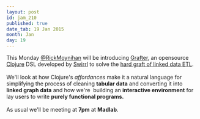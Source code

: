 ```yaml
---
layout: post
id: jam_210
published: true
date_tab: 19 Jan 2015
month: Jan
day: 19
---
```

<div>This Monday <a href=
"http://twitter.com/RickMoynihan" target=
"_self">@RickMoynihan</a> will be introducing <a href=
"http://grafter.org/" target="_self">Grafter</a>, an
opensource <a href="http://clojure.org/" target=
"_self">Clojure</a> DSL developed by <a href=
"http://swirrl.com/" target="_self">Swirrl</a> to solve
the <a href=
"http://blog.swirrl.com/articles/linked-data-etl/"
target="_self">hard graft of linked data
ETL</a>.&nbsp;<br>
<br>
We'll look at how Clojure's <i>affordances</i> make it a
natural language for simplifying the process of cleaning
<b>tabular data</b> and converting it into <b>linked
graph data</b> and how we're&nbsp; building an
<b>interactive environment</b> for lay users to write
<b>purely functional programs.</b><br>
<br>
As usual we'll be meeting at <b>7pm</b> at
<b>Madlab</b>.<br>
</div>
